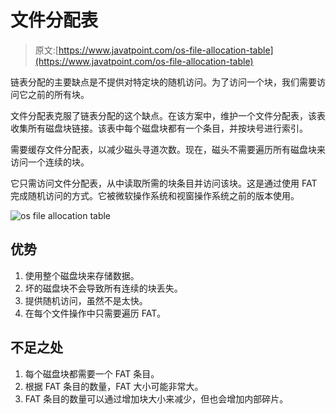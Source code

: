 # 文件分配表

> 原文:[https://www.javatpoint.com/os-file-allocation-table](https://www.javatpoint.com/os-file-allocation-table)

链表分配的主要缺点是不提供对特定块的随机访问。为了访问一个块，我们需要访问它之前的所有块。

文件分配表克服了链表分配的这个缺点。在该方案中，维护一个文件分配表，该表收集所有磁盘块链接。该表中每个磁盘块都有一个条目，并按块号进行索引。

需要缓存文件分配表，以减少磁头寻道次数。现在，磁头不需要遍历所有磁盘块来访问一个连续的块。

它只需访问文件分配表，从中读取所需的块条目并访问该块。这是通过使用 FAT 完成随机访问的方式。它被微软操作系统和视窗操作系统之前的版本使用。

![os file allocation table](../Images/fa273ed7063d90babf28bb53077f1efc.png)

## 优势

1.  使用整个磁盘块来存储数据。
2.  坏的磁盘块不会导致所有连续的块丢失。
3.  提供随机访问，虽然不是太快。
4.  在每个文件操作中只需要遍历 FAT。

## 不足之处

1.  每个磁盘块都需要一个 FAT 条目。
2.  根据 FAT 条目的数量，FAT 大小可能非常大。
3.  FAT 条目的数量可以通过增加块大小来减少，但也会增加内部碎片。